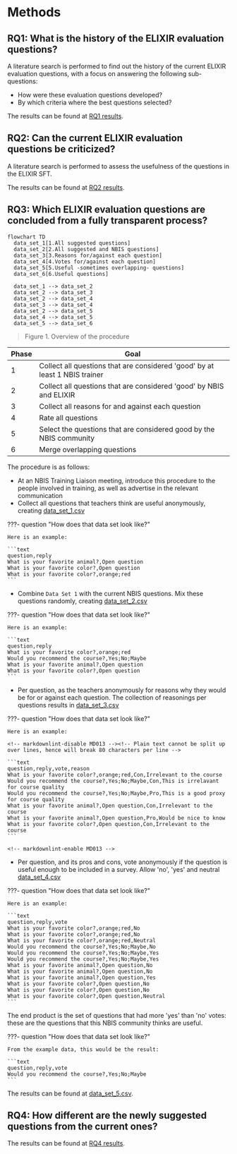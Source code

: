 # Methods

## RQ1: What is the history of the ELIXIR evaluation questions?

A literature search is performed to find out the history
of the current ELIXIR evaluation questions,
with a focus on answering the following sub-questions:

- How were these evaluation questions developed?
- By which criteria where the best questions selected?

The results can be found at [RQ1 results](results_1.md).

## RQ2: Can the current ELIXIR evaluation questions be criticized?

A literature search is performed to assess the usefulness of the questions
in the ELIXIR SFT.

The results can be found at [RQ2 results](results_2.md).

<!-- markdownlint-disable MD013 --><!-- Headings cannot be split up over lines, hence will break 80 characters per line -->

## RQ3: Which ELIXIR evaluation questions are concluded from a fully transparent process?

<!-- markdownlint-enable MD013 -->


```mermaid
flowchart TD
  data_set_1[1.All suggested questions]
  data_set_2[2.All suggested and NBIS questions]
  data_set_3[3.Reasons for/against each question]
  data_set_4[4.Votes for/against each question]
  data_set_5[5.Useful -sometimes overlapping- questions]
  data_set_6[6.Useful questions]

  data_set_1 --> data_set_2
  data_set_2 --> data_set_3
  data_set_2 --> data_set_4
  data_set_3 --> data_set_4
  data_set_2 --> data_set_5
  data_set_4 --> data_set_5
  data_set_5 --> data_set_6
```

> Figure 1. Overview of the procedure


Phase|Goal
-----|----------------------------------------------------------------------
1    |Collect all questions that are considered 'good' by at least 1 NBIS trainer
2    |Collect all questions that are considered 'good' by NBIS and ELIXIR
3    |Collect all reasons for and against each question
4    |Rate all questions
5    |Select the questions that are considered good by the NBIS community
6    |Merge overlapping questions

The procedure is as follows:

- At an NBIS Training Liaison meeting, introduce this procedure to the people
  involved in training, as well as advertise in the relevant communication
- Collect all questions that teachers think are useful anonymously,
  creating [data_set_1.csv](data_set_1.csv)

???- question "How does that data set look like?"

    Here is an example:

    ```text
    question,reply
    What is your favorite animal?,Open question
    What is your favorite color?,Open question
    What is your favorite color?,orange;red
    ```

- Combine `Data Set 1` with the current NBIS questions. Mix these questions
  randomly,
  creating [data_set_2.csv](data_set_2.csv)

???- question "How does that data set look like?"

    Here is an example:

    ```text
    question,reply
    What is your favorite color?,orange;red
    Would you recommend the course?,Yes;No;Maybe
    What is your favorite animal?,Open question
    What is your favorite color?,Open question
    ```

- Per question, as the teachers anonymously for reasons why
  they would be for or against each question.
  The collection of reasonings per questions results in
  [data_set_3.csv](data_set_3.csv)

???- question "How does that data set look like?"

    Here is an example:

    <!-- markdownlint-disable MD013 --><!-- Plain text cannot be split up over lines, hence will break 80 characters per line -->

    ```text
    question,reply,vote,reason
    What is your favorite color?,orange;red,Con,Irrelevant to the course
    Would you recommend the course?,Yes;No;Maybe,Con,This is irrelavant for course quality
    Would you recommend the course?,Yes;No;Maybe,Pro,This is a good proxy for course quality
    What is your favorite animal?,Open question,Con,Irrelevant to the course
    What is your favorite animal?,Open question,Pro,Would be nice to know
    What is your favorite color?,Open question,Con,Irrelevant to the course
    ```

    <!-- markdownlint-enable MD013 -->

- Per question, and its pros and cons, vote anonymously if the question
  is useful enough to be included in a survey. Allow 'no', 'yes' and neutral
  [data_set_4.csv](data_set_4.csv)

???- question "How does that data set look like?"

    Here is an example:

    ```text
    question,reply,vote
    What is your favorite color?,orange;red,No
    What is your favorite color?,orange;red,No
    What is your favorite color?,orange;red,Neutral
    Would you recommend the course?,Yes;No;Maybe,No
    Would you recommend the course?,Yes;No;Maybe,Yes
    Would you recommend the course?,Yes;No;Maybe,Yes
    What is your favorite animal?,Open question,No
    What is your favorite animal?,Open question,No
    What is your favorite animal?,Open question,Yes
    What is your favorite color?,Open question,No
    What is your favorite color?,Open question,No
    What is your favorite color?,Open question,Neutral
    ```

The end product is the set of questions that had more 'yes' than 'no' votes:
these are the questions that this NBIS community thinks are useful.

???- question "How does that data set look like?"

    From the example data, this would be the result:

    ```text
    question,reply,vote
    Would you recommend the course?,Yes;No;Maybe
    ```

The results can be found at [data_set_5.csv](data_set_5.csv).

## RQ4: How different are the newly suggested questions from the current ones?

The results can be found at [RQ4 results](results_4.md).
